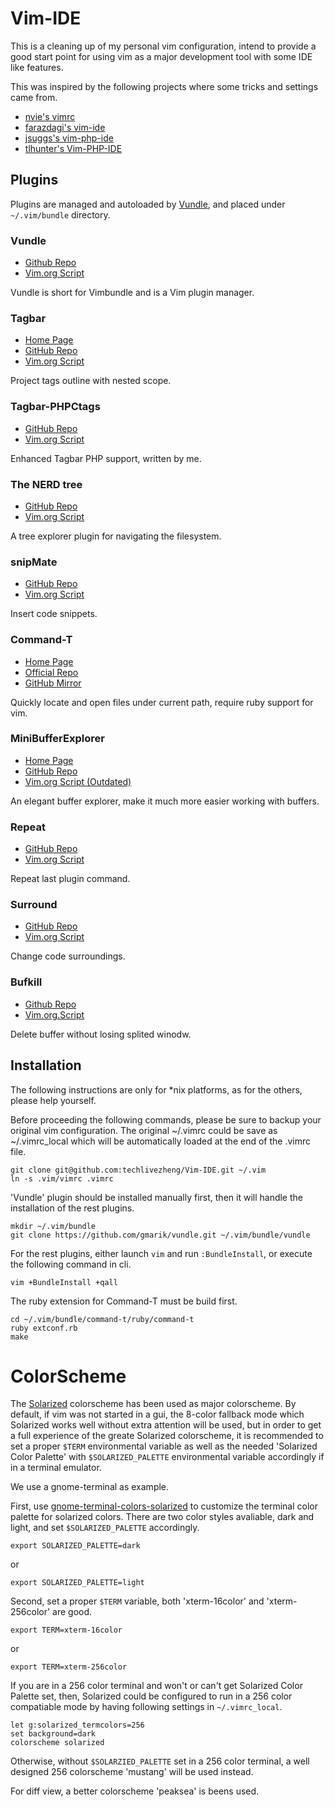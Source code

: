 Vim-IDE
=======

This is a cleaning up of my personal vim configuration, intend to provide
a good start point for using vim as a major development tool with some IDE
like features.

This was inspired by the following projects where some tricks and settings
came from.

* [nvie's vimrc](https://github.com/nvie/vimrc)
* [farazdagi's vim-ide](https://github.com/farazdagi/vim-ide)
* [jsuggs's vim-php-ide](https://github.com/jsuggs/vim-php-ide)
* [tlhunter's Vim-PHP-IDE](https://github.com/tlhunter/Vim-PHP-IDE)

Plugins
-------

Plugins are managed and autoloaded by [Vundle][], and placed under
`~/.vim/bundle` directory.

[Vundle]:http://www.vim.org/scripts/script.php?script_id=3458

### Vundle

* [Github Repo](https://github.com/gmarik/vundle)
* [Vim.org Script](http://www.vim.org/scripts/script.php?script_id=3458)

Vundle is short for Vimbundle and is a Vim plugin manager.

### Tagbar

* [Home Page](http://majutsushi.github.com/tagbar/)
* [GitHub Repo](https://github.com/majutsushi/tagbar)
* [Vim.org Script](http://www.vim.org/scripts/script.php?script_id=3465)

Project tags outline with nested scope.

### Tagbar-PHPCtags

* [GitHub Repo](https://github.com/techlivezheng/tagbar-phpctags)
* [Vim.org Script](http://www.vim.org/scripts/script.php?script_id=4125)

Enhanced Tagbar PHP support, written by me.

### The NERD tree

* [GitHub Repo](https://github.com/scrooloose/nerdtree)
* [Vim.org Script](http://www.vim.org/scripts/script.php?script_id=1658)

A tree explorer plugin for navigating the filesystem.

### snipMate

* [GitHub Repo](https://github.com/msanders/snipmate.vim)
* [Vim.org Script](http://www.vim.org/scripts/script.php?script_id=2540)

Insert code snippets.

### Command-T

* [Home Page](https://wincent.com/products/command-t)
* [Official Repo](http://git.wincent.com/command-t.git/)
* [GitHub Mirror](https://github.com/wincent/Command-T)

Quickly locate and open files under current path, require ruby support for vim.

### MiniBufferExplorer

* [Home Page](http://fholgado.com/minibufexpl)
* [GitHub Repo](https://github.com/fholgado/minibufexpl.vim)
* [Vim.org Script (Outdated)](http://www.vim.org/scripts/script.php?script_id=159)

An elegant buffer explorer, make it much more easier working with buffers.

### Repeat

* [GitHub Repo](https://github.com/tpope/vim-repeat)
* [Vim.org Script](http://www.vim.org/scripts/script.php?script_id=2136)

Repeat last plugin command.

### Surround

* [GitHub Repo](https://github.com/tpope/vim-surround)
* [Vim.org Script](http://www.vim.org/scripts/script.php?script_id=1697)

Change code surroundings.

### Bufkill

* [Github Repo](https://github.com/vim-scripts/bufkill.vim)
* [Vim.org.Script](http://www.vim.org/scripts/script.php?script_id=1147)

Delete buffer without losing splited winodw.

Installation
------------

The following instructions are only for \*nix platforms, as for the others,
please help yourself.

Before proceeding the following commands, please be sure to backup your
original vim configuration. The original ~/.vimrc could be save as
~/.vimrc\_local which will be automatically loaded at the end of the
.vimrc file.

    git clone git@github.com:techlivezheng/Vim-IDE.git ~/.vim
    ln -s .vim/vimrc .vimrc

'Vundle' plugin should be installed manually first, then it will handle the
installation of the rest plugins.

    mkdir ~/.vim/bundle
    git clone https://github.com/gmarik/vundle.git ~/.vim/bundle/vundle

For the rest plugins, either launch `vim` and run `:BundleInstall`, or execute
the following command in cli.

    vim +BundleInstall +qall

The ruby extension for Command-T must be build first.

    cd ~/.vim/bundle/command-t/ruby/command-t
    ruby extconf.rb
    make

ColorScheme
===========

The [Solarized][] colorscheme has been used as major colorscheme. By default,
if vim was not started in a gui, the 8-color fallback mode which Solarized
works well without extra attention will be used, but in order to get a full
experience of the greate Solarized colorscheme, it is recommended to set a
proper `$TERM` environmental variable as well as the needed 'Solarized Color
Palette' with `$SOLARIZED_PALETTE` environmental variable accordingly if in a
terminal emulator.

We use a gnome-terminal as example.

First, use [gnome-terminal-colors-solarized][] to customize the terminal color
palette for solarized colors. There are two color styles avaliable, dark and
light, and set `$SOLARIZED_PALETTE` accordingly.

    export SOLARIZED_PALETTE=dark

or

    export SOLARIZED_PALETTE=light

Second, set a proper `$TERM` variable, both 'xterm-16color' and
'xterm-256color' are good.

    export TERM=xterm-16color

or

    export TERM=xterm-256color

If you are in a 256 color terminal and won't or can't get Solarized Color
Palette set, then, Solarized could be configured to run in a 256 color
compatiable mode by having following settings in `~/.vimrc_local`.

    let g:solarized_termcolors=256
    set background=dark
    colorscheme solarized

Otherwise, without `$SOLARZIED_PALETTE` set in a 256 color terminal, a well
designed 256 colorscheme 'mustang' will be used instead.

For diff view, a better colorscheme 'peaksea' is beens used.

[Solarized]: http://ethanschoonover.com/solarized
[gnome-terminal-colors-solarized]: https://github.com/sigurdga/gnome-terminal-colors-solarized
